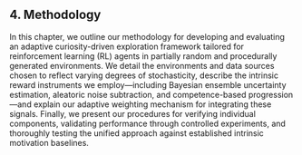 ## 4. Methodology

In this chapter, we outline our methodology for developing and evaluating an adaptive curiosity-driven exploration framework tailored for reinforcement learning (RL) agents in partially random and procedurally generated environments. We detail the environments and data sources chosen to reflect varying degrees of stochasticity, describe the intrinsic reward instruments we employ—including Bayesian ensemble uncertainty estimation, aleatoric noise subtraction, and competence-based progression—and explain our adaptive weighting mechanism for integrating these signals. Finally, we present our procedures for verifying individual components, validating performance through controlled experiments, and thoroughly testing the unified approach against established intrinsic motivation baselines.

